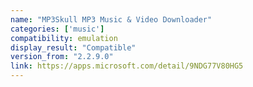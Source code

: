 ```yaml
---
name: "MP3Skull MP3 Music & Video Downloader"
categories: ['music']
compatibility: emulation
display_result: "Compatible"
version_from: "2.2.9.0"
link: https://apps.microsoft.com/detail/9NDG77V80HG5
---
```


